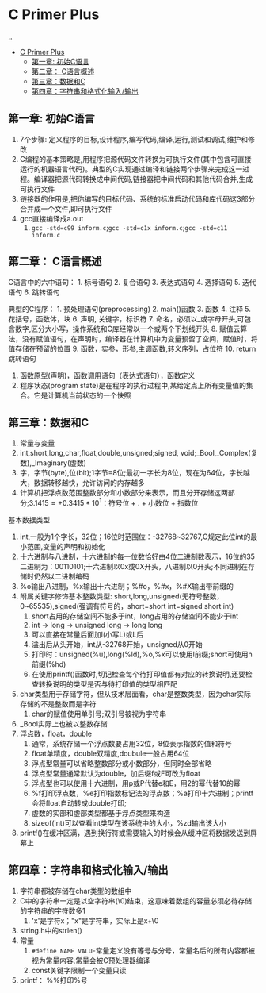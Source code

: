 # C Primer Plus

[..](c-c++-catalog.md)

- [C Primer Plus](#c-primer-plus)
  - [第一章: 初始C语言](#第一章-初始c语言)
  - [第二章： C语言概述](#第二章-c语言概述)
  - [第三章：数据和C](#第三章数据和c)
  - [第四章：字符串和格式化输入/输出](#第四章字符串和格式化输入输出)

## 第一章: 初始C语言

1. 7个步骤: 定义程序的目标,设计程序,编写代码,编译,运行,测试和调试,维护和修改
2. C编程的基本策略是,用程序把源代码文件转换为可执行文件(其中包含可直接运行的机器语言代码)。典型的C实现通过编译和链接两个步骤来完成这一过程。编译器把源代码转换成中间代码,链接器把中间代码和其他代码合并,生成可执行文件
3. 链接器的作用是,把你编写的目标代码、系统的标准启动代码和库代码这3部分合并成一个文件,即可执行文件
4. gcc直接编译成a.out
   1. `gcc -std=c99 inform.c`;`gcc -std=c1x inform.c`;`gcc -std=c11 inform.c`

## 第二章： C语言概述

C语言中的六中语句：
    1. 标号语句
    2. 复合语句
    3. 表达式语句
    4. 选择语句
    5. 迭代语句
    6. 跳转语句

典型的C程序：
    1. 预处理语句(preprocessing)
    2. main()函数
    3. 函数
    4. 注释
    5. 花括号，函数体，块
    6. 声明, 关键字，标识符
    7. 命名，必须以_或字母开头,可包含数字,区分大小写，操作系统和C库经常以一个或两个下划线开头
    8. 赋值云算法，没有赋值语句，在声明时，编译器在计算机中为变量预留了空间，赋值时，将值存储在预留的位置
    9. 函数，实参，形参,主调函数,转义序列，占位符
    10. return跳转语句

1. 函数原型(声明)，函数调用语句（表达式语句），函数定义
2. 程序状态(program state)是在程序的执行过程中,某给定点上所有变量值的集合。它是计算机当前状态的一个快照

## 第三章：数据和C 

1. 常量与变量
2. int,short,long,char,float,double,unsigned;signed, void;_Bool,_Complex(复数),_Imaginary(虚数)
3. 字，字节(byte),位(bit);1字节=8位;最初一字长为8位，现在为64位，字长越大，数据转移越快，允许访问的内存越多
4. 计算机把浮点数范围整数部分和小数部分来表示，而且分开存储这两部分;$3.1415=+0.3415*10^1$：符号位 + . + 小数位 + 指数位
   
基本数据类型
1. int,一般为1个字长，32位；16位时范围位：-32768~32767,C规定此位int的最小范围,变量的声明和初始化
2. 十六进制与八进制，十六进制的每一位数恰好由4位二进制数表示，16位的35二进制为：00110101;十六进制以0x或0X开头，八进制以0开头;不同进制在存储时仍然以二进制编码
3. %o输出八进制，%x输出十六进制；%#o，%#x，%#X输出带前缀的
4. 附属关键字修饰基本整数类型: short,long,unsigned(无符号整数，0~65535),signed(强调有符号的，short=short int=signed short int)
   1. short占用的存储空间不能多于int，long占用的存储空间不能少于int
   2. int -> long -> unsigned long -> long long
   3. 可以直接在常量后面加l(小写L)或L后
   4. 溢出后从头开始，int从-32768开始，unsigned从0开始
   5. 打印时：unsigned(%u),long(%ld),%o,%x可以使用l前缀;short可使用h前缀(%hd)
   6. 在使用printf()函数时,切记检查每个待打印值都有对应的转换说明,还要检查转换说明的类型是否与待打印值的类型相匹配
5. char类型用于存储字符，但从技术层面看，char是整数类型，因为char实际存储的不是整数而是字符
   1. char的赋值使用单引号;双引号被视为字符串
6. _Bool实际上也被以整数存储
7. 浮点数，float，double
   1. 通常，系统存储一个浮点数要占用32位，8位表示指数的值和符号
   2. float单精度，double双精度,doubule一般占用64位
   3. 浮点型常量可以省略整数部分或小数部分，但同时全部省略
   4. 浮点型常量通常默认为double，加后缀f或F可改为float
   5. 浮点型也可以使用十六进制，用p或P代替e和E，用2的幂代替10的幂
   6. %f打印浮点数，%e打印指数标记法的浮点数；%a打印十六进制；printf会将float自动转成double打印;
   7. 虚数的实部和虚部类型都基于浮点类型来构造
   8. sizeof(int)可以查看int类型在该系统中的大小，%zd输出该大小
8. printf()在缓冲区满，遇到换行符或需要输入的时候会从缓冲区将数据发送到屏幕上

## 第四章：字符串和格式化输入/输出

1. 字符串都被存储在char类型的数组中
2. C中的字符串一定是以空字符串(\0)结束，这意味着数组的容量必须必待存储的字符串的字符数多1
   1. 'x'是字符x；"x"是字符串，实际上是x+\0
3. string.h中的strlen()
4. 常量
   1. `#define NAME VALUE`常量定义没有等号与分号，常量名后的所有内容都被视为常量内容;常量会被C预处理器编译
   2. const关键字限制一个变量只读
5. printf： %%打印%号